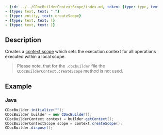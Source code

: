 ```yml signature
- {id: ../../CDocBuilderContextScope/index.md, token: {type: type, text: CDocBuilderContextScope}}
- {type: text, text: " "}
- {type: entity, text: createScope}
- {type: text, text: (}
- {type: text, text: )}
```

## Description

Creates a [context scope](../CDocBuilderContextScope/CDocBuilderContextScope.md) which sets the execution context for all operations executed within a local scope.

> Please note, that for the `.docbuilder` file the `CDocBuilderContext.createScope` method is not used.

## Example

### Java

``` java
CDocBuilder.initialize("");
CDocBuilder builder = new CDocBuilder();
CDocBuilderContext context = builder.getContext();
CDocBuilderContextScope scope = context.createScope();
CDocBuilder.dispose();
```
